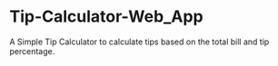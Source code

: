 # Tip-Calculator-Web_App
A Simple Tip Calculator to calculate tips based on the total bill and tip percentage.  
